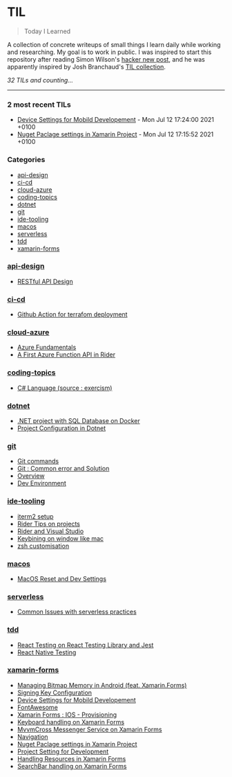 # TIL
> Today I Learned

A collection of concrete writeups of small things I learn daily while working
and researching. My goal is to work in public. I was inspired to start this
repository after reading Simon Wilson's [hacker new post][1], and he was
apparently inspired by Josh Branchaud's [TIL collection][2].


_32 TILs and counting..._

---

### 2 most recent TILs

- [Device Settings for Mobild Developement](xamarin-forms/device-settings.md) - Mon Jul 12 17:24:00 2021 +0100
- [Nuget Paclage settings in Xamarin Project](xamarin-forms/nuget-settings.md) - Mon Jul 12 17:15:52 2021 +0100

### Categories

- [api-design](#api-design)
- [ci-cd](#ci-cd)
- [cloud-azure](#cloud-azure)
- [coding-topics](#coding-topics)
- [dotnet](#dotnet)
- [git](#git)
- [ide-tooling](#ide-tooling)
- [macos](#macos)
- [serverless](#serverless)
- [tdd](#tdd)
- [xamarin-forms](#xamarin-forms)

### [api-design](#api-design)
- [RESTful API Design](api-design/RESTful.md)

### [ci-cd](#ci-cd)
- [Github Action for terrafom deployment](ci-cd/github-action.md)

### [cloud-azure](#cloud-azure)
- [Azure Fundamentals](cloud-azure/cert-fundamentals.md)
- [A First Azure Function API in Rider](cloud-azure/functions.md)

### [coding-topics](#coding-topics)
- [C# Language (source : exercism)](coding-topics/csharp.md)

### [dotnet](#dotnet)
- [.NET project with SQL Database on Docker](dotnet/docker-sqldb.md)
- [Project Configuration in Dotnet](dotnet/project-setup.md)

### [git](#git)
- [Git commands](git/commands.md)
- [Git : Common error and Solution](git/issues.md)
- [Overview](git/overview.md)
- [Dev Environment](git/setup.md)

### [ide-tooling](#ide-tooling)
- [iterm2 setup](ide-tooling/iterm2.md)
- [Rider Tips on projects](ide-tooling/rider-tips.md)
- [Rider and Visual Studio](ide-tooling/rider-vs.md)
- [Keybining on window like mac](ide-tooling/win-mac-keymap.md)
- [zsh customisation](ide-tooling/zsh.md)

### [macos](#macos)
- [MacOS Reset and Dev Settings](macos/reset-settings.md)

### [serverless](#serverless)
- [Common Issues with serverless practices](serverless/issues.md)

### [tdd](#tdd)
- [React Testing on React Testing Library and Jest](tdd/react-testing.md)
- [React Native Testing](tdd/reactnative-testing.md)

### [xamarin-forms](#xamarin-forms)
- [Managing Bitmap Memory in Android (feat. Xamarin.Forms)](xamarin-forms/android-bitmap.md)
- [Signing Key Configuration](xamarin-forms/android-keystore.md)
- [Device Settings for Mobild Developement](xamarin-forms/device-settings.md)
- [FontAwesome](xamarin-forms/fontawesome.md)
- [Xamarin Forms : IOS - Provisioning](xamarin-forms/ios-provisioning.md)
- [Keyboard handling on Xamarin Forms](xamarin-forms/keyboard.md)
- [MvvmCross Messenger Service on Xamarin Forms](xamarin-forms/messenger.md)
- [Navigation](xamarin-forms/navigation.md)
- [Nuget Paclage settings in Xamarin Project](xamarin-forms/nuget-settings.md)
- [Project Setting for Development](xamarin-forms/project-setting.md)
- [Handling Resources in Xamarin Forms](xamarin-forms/resources.md)
- [SearchBar handling on Xamarin Forms](xamarin-forms/searchbar.md)

[1]: https://simonwillison.net/2020/Apr/20/self-rewriting-readme/
[2]: https://github.com/jbranchaud/til

